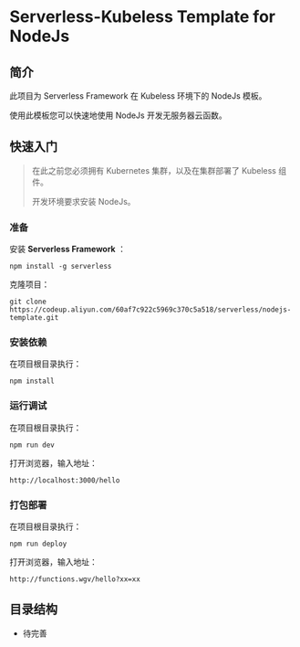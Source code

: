 # Serverless-Kubeless Template for NodeJs

## 简介
此项目为 Serverless Framework 在 Kubeless 环境下的 NodeJs 模板。

使用此模板您可以快速地使用 NodeJs 开发无服务器云函数。

## 快速入门
> 在此之前您必须拥有 Kubernetes 集群，以及在集群部署了 Kubeless 组件。
> 
> 开发环境要求安装 NodeJs。

### 准备
安装 **Serverless Framework** ：

```npm install -g serverless```

克隆项目：

```git clone https://codeup.aliyun.com/60af7c922c5969c370c5a518/serverless/nodejs-template.git```

### 安装依赖

在项目根目录执行：

```npm install```

### 运行调试

在项目根目录执行：

```npm run dev```

打开浏览器，输入地址：

```http://localhost:3000/hello```

### 打包部署

在项目根目录执行：

```npm run deploy```

打开浏览器，输入地址：

```http://functions.wgv/hello?xx=xx```

## 目录结构

* 待完善


